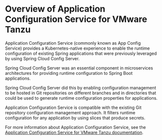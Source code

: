 # Overview of Application Configuration Service for VMware Tanzu

Application Configuration Service (commonly known as App Config Service) provides a
Kubernetes-native experience to enable the runtime configuration of existing Spring
applications that were previously leveraged by using Spring Cloud Config Server.

Spring Cloud Config Server was an essential component in microservices architectures for providing
runtime configuration to Spring Boot applications.

Spring Cloud Config Server did this by enabling configuration management to be hosted in Git
repositories on different branches and in directories that could be used to generate runtime
configuration properties for applications.

Application Configuration Service is compatible with the existing Git repository configuration
management approach.
It filters runtime configuration for any application by using slices that produce secrets.

For more information about Application Configuration Service, see the
[Application Configuration Service for VMware Tanzu documentation](https://docs.vmware.com/en/Application-Configuration-Service-for-VMware-Tanzu/2.2/acs/GUID-overview.html).